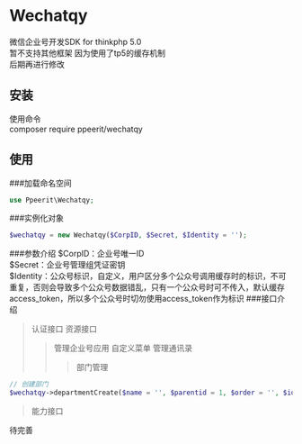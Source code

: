 # Wechatqy
微信企业号开发SDK for thinkphp 5.0<br>
暂不支持其他框架 因为使用了tp5的缓存机制<br>
后期再进行修改

## 安装
使用命令<br>
composer require ppeerit/wechatqy

## 使用
###加载命名空间
```php
use Ppeerit\Wechatqy;
```
###实例化对象
```php
$wechatqy = new Wechatqy($CorpID, $Secret, $Identity = '');
```
###参数介绍
$CorpID：企业号唯一ID<br>
$Secret：企业号管理组凭证密钥<br>
$Identity：公众号标识，自定义，用户区分多个公众号调用缓存时的标识，不可重复，否则会导致多个公众号数据错乱，只有一个公众号时可不传入，默认缓存access_token，所以多个公众号时切勿使用access_token作为标识
###接口介绍
>认证接口
>资源接口
>>管理企业号应用
>>自定义菜单
>>管理通讯录
>>>部门管理
```php
// 创建部门
$wechatqy->departmentCreate($name = '', $parentid = 1, $order = '', $id = '');
```
>能力接口


待完善<br>

